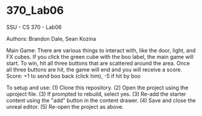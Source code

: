 # 370_Lab06
SSU - CS 370 - Lab06

Authors: Brandon Dale, Sean Kozina

Main Game: There are various things to interact with, like the door, light, and FX cubes. If you click the green cube with the boo label, the main game will start. To win, hit all three buttons that are scattered around the area. Once all three buttons are hit, the game will end and you will receive a score. Score: +1 to send boo back (click him), -5 if hit by boo

To setup and use: (1) Clone this repository. (2) Open the project using the uproject file. (3) If prompted to rebuild, select yes. (3) Re-add the starter content using the "add" button in the content drawer. (4) Save and close the unreal editor. (5) Re-open the project as above.
